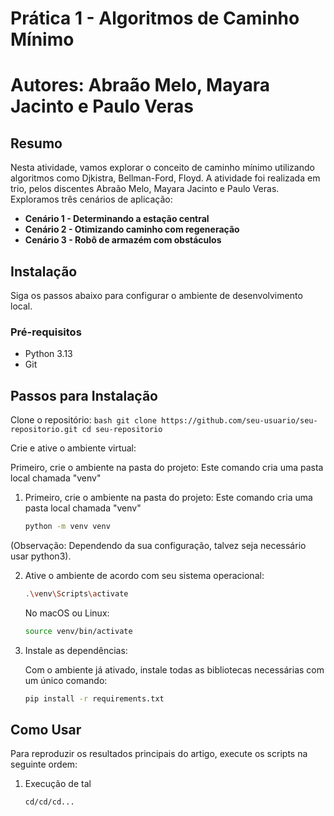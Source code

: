 # Prática 1 - Algoritmos de Caminho Mínimo
# Autores: Abraão Melo, Mayara Jacinto e Paulo Veras

## Resumo

Nesta atividade, vamos explorar o conceito de caminho mínimo utilizando algoritmos como Djkistra, Bellman-Ford, Floyd. A atividade foi realizada em trio, pelos discentes Abraão Melo, Mayara Jacinto e Paulo Veras. Exploramos três cenários de aplicação:
* **Cenário 1 - Determinando a estação central**
* **Cenário 2 - Otimizando caminho com regeneração**
* **Cenário 3 - Robô de armazém com obstáculos**

## Instalação

Siga os passos abaixo para configurar o ambiente de desenvolvimento local.

### Pré-requisitos

* Python 3.13
* Git

## Passos para Instalação

Clone o repositório:
    ```bash
    git clone https://github.com/seu-usuario/seu-repositorio.git
    cd seu-repositorio
    ```
    
Crie e ative o ambiente virtual:

Primeiro, crie o ambiente na pasta do projeto:
Este comando cria uma pasta local chamada "venv"

1.  Primeiro, crie o ambiente na pasta do projeto:
   Este comando cria uma pasta local chamada "venv"
    ```bash
    python -m venv venv
    ```
(Observação: Dependendo da sua configuração, talvez seja necessário usar python3).

2. Ative o ambiente de acordo com seu sistema operacional:
    ```bash
    .\venv\Scripts\activate
    ```
    No macOS ou Linux:
    ```bash
    source venv/bin/activate
    ```

3. Instale as dependências:

    Com o ambiente já ativado, instale todas as bibliotecas necessárias com um único comando:
    ```bash
    pip install -r requirements.txt
    ```
    
## Como Usar

Para reproduzir os resultados principais do artigo, execute os scripts na seguinte ordem:

1.  Execução de tal
    ```bash
    cd/cd/cd...
    ```

